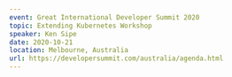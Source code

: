 ```yaml
---
event: Great International Developer Summit 2020
topic: Extending Kubernetes Workshop
speaker: Ken Sipe
date: 2020-10-21
location: Melbourne, Australia
url: https://developersummit.com/australia/agenda.html
---
```


<!-- some more info about the event could go here -->

<!-- more -->
